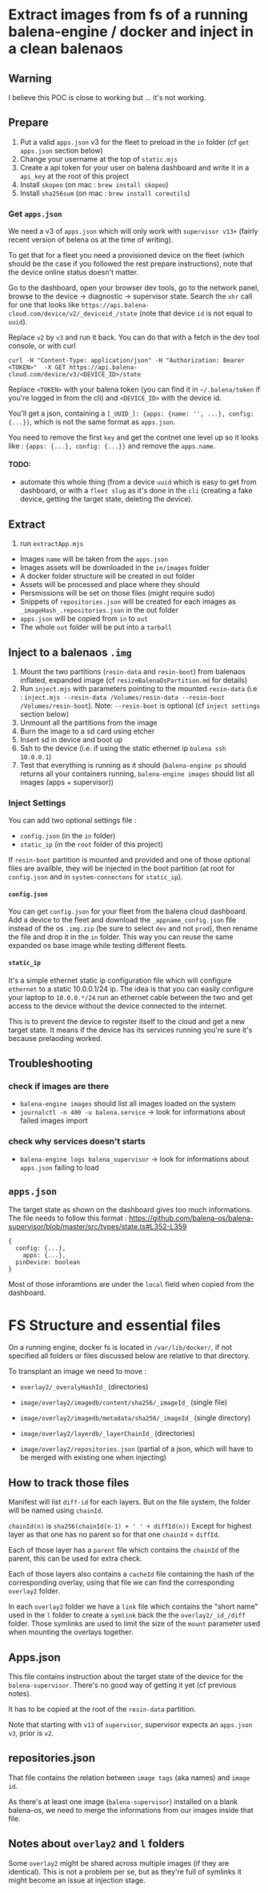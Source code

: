 # Extract images from fs of a running balena-engine / docker and inject in a clean balenaos

## Warning

I believe this POC is close to working but ... it's not working.

## Prepare

1. Put a valid `apps.json` v3 for the fleet to preload in the `in` folder (cf `get apps.json` section below)
2. Change your username at the top of `static.mjs`
3. Create a api token for your user on balena dashboard and write it in a `api_key` at the root of this project
4. Install `skopeo` (on mac : `brew install skopeo`)
5. Install `sha256sum` (on mac : `brew install coreutils`)

### Get `apps.json`

We need a v3 of `apps.json` which will only work with `supervisor v13+` (fairly recent version of belena os at the time of writing).

To get that for a fleet you need a provisioned device on the fleet (which should be the case if you followed the rest prepare instructions), note that the device online status doesn't matter.

Go to the dashboard, open your browser dev tools, go to the network panel, browse to the device -> diagnostic -> supervisor state. Search the `xhr` call for one that looks like 
`https://api.balena-cloud.com/device/v2/_deviceid_/state` (note that device `id` is not equal to `uuid`).

Replace `v2` by `v3` and run it back. You can do that with a fetch in the dev tool console, or with curl

`curl -H "Content-Type: application/json" -H "Authorization: Bearer <TOKEN>"  -X GET https://api.balena-cloud.com/device/v3/<DEVICE_ID>/state`

Replace `<TOKEN>` with your balena token (you can find it in `~/.balena/token` if you're logged in from the cli) and `<DEVICE_ID>` with the device id.

You'll get a json, containing a `[_UUID_]: {apps: {name: '', ...}, config: {...}}`, which is not the same format as `apps.json`.

You need to remove the first `key` and get the contnet one level up so it looks like :
`{apps: {...}, config: {...}}` and remove the `apps.name`.

#### TODO: 
- automate this whole thing (from a device `uuid` which is easy to get from dashboard, or with a `fleet slug` as it's done in the `cli` (creating a fake device, getting the target state, deleting the device).

## Extract

1. run `extractApp.mjs`

- Images `name` will be taken from the `apps.json`
- Images assets will be downloaded in the `in/images` folder
- A docker folder structure will be created in out folder
- Assets will be processed and place where they should
- Persmissions will be set on those files (might require sudo)
- Snippets of `repositories.json` will be created for each images as `_imageHash_.repositories.json` in the out folder
- `apps.json` will be copied from `in` to `out`
- The whole `out` folder will be put into a `tarball`
## Inject to a balenaos `.img`

1. Mount the two partitions (`resin-data` and `resin-boot`) from balenaos inflated, expanded image (cf `resizeBalenaOsPartition.md` for details)
2. Run `inject.mjs` with parameters pointing to the mounted `resin-data` (i.e : `inject.mjs --resin-data /Volumes/resin-data --resin-boot /Volumes/resin-boot`). Note: `--resin-boot` is optional (cf `inject settings` section below)
3. Unmount all the partitions from the image
4. Burn the image to a sd card using etcher
5. Insert sd in device and boot up
6. Ssh to the device (i.e. if using the static ethernet ip `balena ssh 10.0.0.1`)
7. Test that everything is running as it should (`balena-engine ps` should returns all your containers running, `balena-engine images` should list all images (apps + supervisor))

### Inject Settings

You can add two optional settings file :
  - `config.json` (in the `in` folder)
  - `static_ip` (in the `root` folder of this project)

If `resin-boot` partition is mounted and provided and one of those optional files are availble, they will be injected in the boot partition (at root for `config.json` and in `system-connectons` for `static_ip`).

#### `config.json`
You can get `config.json` for your fleet from the balena cloud dashboard. Add a device to the fleet and download the `_appname_config.json` file instead of the os `.img.zip` (be sure to select `dev` and not `prod`), then rename the file and drop it in the `in` folder. This way you can reuse the same expanded os base image while testing different fleets.

#### `static_ip`
It's a simple ethernet static ip configuration file which will configure `ethernet` to a static 10.0.0.1/24 ip. The idea is that you can easily configure your laptop to `10.0.0.*/24` run an ethernet cable between the two and get access to the device without the device connected to the internet.

This is to prevent the device to register itself to the cloud and get a new target state. It means if the device has its services running you're sure it's because prelaoding worked.

## Troubleshooting

### check if images are there

- `balena-engine images` should list all images loaded on the system
- `journalctl -n 400 -u balena.service` -> look for informations about failed images import

### check why services doesn't starts

- `balena-engine logs balena_supervisor` -> look for informations about `apps.json` failing to load

## `apps.json`

The target state as shown on the dashboard gives too much informations.
The file needs to follow this format : https://github.com/balena-os/balena-supervisor/blob/master/src/types/state.ts#L352-L359

```
{
  config: {...},
	apps: {...},
  pinDevice: boolean
}
```

Most of those inforamtions are under the `local` field when copied from the dashboard.

# FS Structure and essential files

On a running engine, docker fs is located in `/var/lib/docker/`, if not specified all folders or files discussed below are relative to that directory.

To transplant an image we need to move :

- `overlay2/_overalyHashId_` (directories)
- `image/overlay2/imagedb/content/sha256/_imageId_` (single file)
- `image/overlay2/imagedb/metadata/sha256/_imageId_` (single directory)
- `image/overlay2/layerdb/_layerChainId_` (directories)

- `image/overlay2/repositories.json` (partial of a json, which will have to be merged with existing one when injecting)

## How to track those files

Manifest will list `diff-id` for each layers.
But on the file system, the folder will be named using `chainId`.

`chainId(n)` is `sha256(chainId(n-1) + ' ' + diffId(n))`
Except for highest layer as that one has no parent so for that one `chainId` = `diffId`.

Each of those layer has a `parent` file which contains the `chainId` of the parent, this can be used for extra check.

Each of those layers also contains a `cacheId` file containing the hash of the corresponding overlay, using that file we can find the corresponding `overlay2` folder.

In each `overlay2` folder we have a `link` file which contains the "short name" used in the `l` folder to create a `symlink` back the the `overlay2/_id_/diff` folder. Those symlinks are used to limit the size of the `mount` parameter used when mounting the overlays together.

## Apps.json

This file contains instruction about the target state of the device for the `balena-supervisor`.
There's no good way of getting it yet (cf previous notes).

It has to be copied at the root of the `resin-data` partition.

Note that starting with `v13` of `supervisor`, supervisor expects an `apps.json` `v3`, prior is `v2`.

## repositories.json

That file contains the relation between `image tags` (aka names) and `image id`.

As there's at least one image (`balena-supervisor`) installed on a blank balena-os, we need to merge the informations from our images inside that file.

## Notes about `overlay2` and `l` folders

Some `overlay2` might be shared across multiple images (if they are identical).
This is not a problem per se, but as they're full of symlinks it might become an issue at injection stage.
